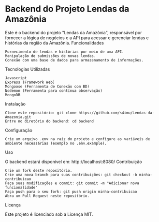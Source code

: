 # Backend do Projeto Lendas da Amazônia

Este é o backend do projeto "Lendas da Amazônia", responsável por fornecer a lógica de negócios e a API para acessar e gerenciar lendas e histórias da região da Amazônia.
Funcionalidades

    Fornecimento de lendas e histórias por meio de uma API.
    Manipulação de submissões de novas lendas.
    Conexão com uma base de dados para armazenamento de informações.

Tecnologias Utilizadas

    Javascript
    Express (Framework Web)
    Mongoose (Ferramenta de Conexão com BD)
    Nodemon (Ferramenta para contínua observação)
    MongoDB

Instalação

    Clone este repositório: git clone https://github.com/s4imu/Lendas-da-Amazonia.git
    Entre no diretório do backend: cd backend

Configuração

    Crie um arquivo .env na raiz do projeto e configure as variáveis de ambiente necessárias (exemplo no .env.example).

Uso

O backend estará disponível em: http://localhost:8080/
Contribuição

    Crie um fork deste repositório.
    Crie uma nova branch para suas contribuições: git checkout -b minha-contribuicao
    Faça suas modificações e commit: git commit -m "Adicionar nova funcionalidade"
    Faça push para o seu fork: git push origin minha-contribuicao
    Abra um Pull Request neste repositório.

Licença

Este projeto é licenciado sob a Licença MIT.

